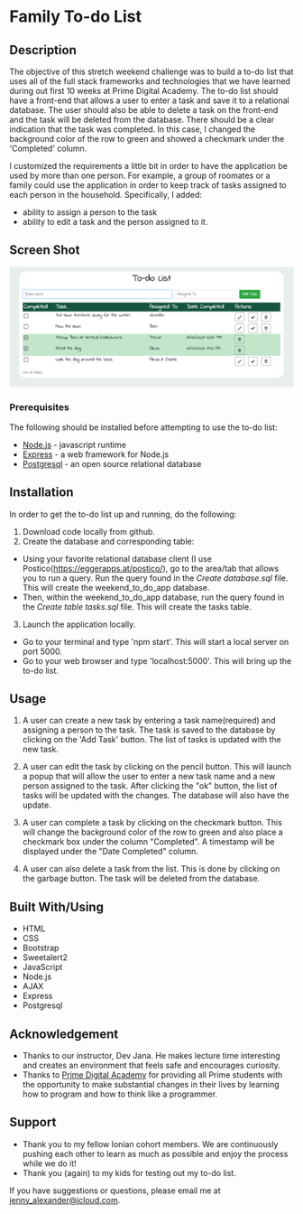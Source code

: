 # Family To-do List

## Description

The objective of this stretch weekend challenge was to build a to-do list that uses all of the full stack frameworks and technologies that we have learned during out first 10 weeks at Prime Digital Academy. The to-do list should have a front-end that allows a user to enter a task and save it to a relational database. The user should also be able to delete a task on the front-end and the task will be deleted from the database.
There should be a clear indication that the task was completed. In this case, I changed the background color of the row to green and showed a checkmark under the 'Completed' column.

I customized the requirements a little bit in order to have the application be used by more than one person. For example, a group of roomates or a family could use the application in order to keep track of tasks assigned to each person in the household. Specifically, I added:

- ability to assign a person to the task
- ability to edit a task and the person assigned to it.

## Screen Shot

![To-do list](server/public/images/sql-todo-list.png)

### Prerequisites

The following should be installed before attempting to use the to-do list:

- [Node.js](https://nodejs.org/en/) - javascript runtime
- [Express](https://expressjs.com/en/starter/installing.html) - a web framework for Node.js
- [Postgresql](https://www.postgresql.org/) - an open source relational database

## Installation

In order to get the to-do list up and running, do the following:

1. Download code locally from github.
2. Create the database and corresponding table:

- Using your favorite relational database client (I use Postico(<https://eggerapps.at/postico/>), go to the area/tab that allows you to run a query. Run the query found in the *Create database.sql* file. This will create the weekend_to_do_app database.
- Then, within the weekend_to_do_app database, run the query found in the *Create table tasks.sql* file. This will create the tasks table.

3. Launch the application locally.

- Go to your terminal and type 'npm start'. This will start a local server on port 5000.
- Go to your web browser and type 'localhost:5000'. This will bring up the to-do list.

## Usage

1. A user can create a new task by entering a task name(required) and assigning a person to the task. The task is saved to the database by clicking on the 'Add Task' button. The list of tasks is updated with the new task.

2. A user can edit the task by clicking on the pencil button. This will launch a popup that will allow the user to enter a new task name and a new person assigned to the task. After clicking the "ok" button, the list of tasks will be updated with the changes. The database will also have the update.

3. A user can complete a task by clicking on the checkmark button. This will change the background color of the row to green and also place a checkmark box under the column "Completed". A timestamp will be displayed under the "Date Completed" column.

4. A user can also delete a task from the list. This is done by clicking on the garbage button. The task will be deleted from the database.

## Built With/Using

- HTML
- CSS
- Bootstrap
- Sweetalert2
- JavaScript
- Node.js
- AJAX
- Express
- Postgresql

## Acknowledgement

- Thanks to our instructor, Dev Jana. He makes lecture time interesting and creates an environment that feels safe and encourages curiosity.
- Thanks to [Prime Digital Academy](www.primeacademy.io) for providing all Prime students with the opportunity to make substantial changes in their lives by learning how to program and how to think like a programmer.

## Support

- Thank you to my fellow Ionian cohort members. We are continuously pushing each other to learn as much as possible and enjoy the process while we do it!
- Thank you (again) to my kids for testing out my to-do list. 

If you have suggestions or questions, please email me at <jenny_alexander@icloud.com>.